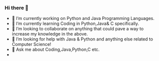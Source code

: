 ### Hi there 👋

<!--
**Snigdha667/Snigdha667** is a ✨ _special_ ✨ repository because its `README.md` (this file) appears on your GitHub profile.

Here are some ideas to get you started:
-->
- 🔭 I’m currently working on Python and Java Programming Languages.
- 🌱 I’m currently learning Coding in Python,Java& C specifically.
- 👯 I’m looking to collaborate on anything that could pave a way to increase my knowledge in the above.
- 🤔 I’m looking for help with Java & Python and anything else related to Computer Science!
- 💬 Ask me about Coding,Java,Python,C etc.
- <!--
- 📫 How to reach me: ...
- 😄 Pronouns: ...
- ⚡ Fun fact: ...
-->
<img align="center" src="https://github-readme-stats.vercel.app/api/<CARD_TYPE>/?username=<USERNAME>&theme=<THEME_NAME>"/>
